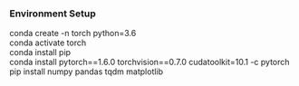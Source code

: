 ### Environment Setup ###

conda create -n torch python=3.6
\
conda activate torch
\
conda install pip
\
conda install pytorch==1.6.0 torchvision==0.7.0 cudatoolkit=10.1 -c pytorch
\
pip install numpy pandas tqdm matplotlib
